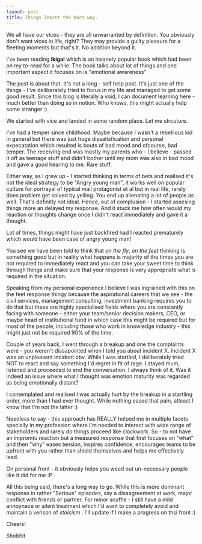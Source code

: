 ```yaml
---
layout: post
title: Things learnt the hard way.
---
```


We all have our vices - they are all unwarranted by definition. You obviously don't want vices in life, right? They may provide a guilty pleasure for a fleeting moments but that's it. No addition beyond it.

I've been reading <strong>ikigai</strong> which is an insanely popular book which had been on my <em>to-read</em> for a while. The book talks about lot of things and one important aspect it focuses on is "emotional awareness"

The post is about that. It's not a long - self help post. It's just one of the things - I've deliberately tried to focus in my life and managed to get some good result. Since this blog is literally a void, I can document learning here - much better than doing so in notion. Who knows, this might actually help some stranger :)

We started with vice and landed in some random place. Let me strcuture.

I've had a temper since childhood. Maybe because I wasn't a rebellious kid in general but there was just huge dissatisfication and personal expecatation which resulted is bouts of bad mood and ofcourse, bad temper. The receiving end was mostly my parents who - I believe - passed it off as teenage stuff and didn't bother until my mom was also in bad mood and gave a good hearing to me. Rare stuff.

Either way, as I grew up - I started thinking in terms of bets and realised it's not the ideal strategy to be "Angry young man", it works well on popular culture for portrayal of typical mail protagonist et al but in real life, rarely does problem get solved by yelling. You end up alienating a lot of people as well. That's definitly not ideal.
Hence, out of complusion - I started assesing things more an delayed my response. And it stuck me how often would my reaction or thoughts change once I didn't react immediately and gave it a thought.

Lot of times, things might have just backfired had I reacted prematurely which would have been case of angry young man!

You see we have been told to think that <em>on the fly</em>, <em>on the feet</em> thinking is something good but in reality what happens is majority of the times you are not required to immediately react and you can take your sweet time to think through things and make sure that your  response is very appropriate what is required in the situation. 

Speaking from my personal experience I believe I was ingrained with this on the feet response thingy because the aspirational careers that we see - the civil services, management consulting, investment banking requires you to do that but these are highly specialised fields where you are constantly facing with someone - either your team/senior decision makers,  CEO, or maybe head of institutional fund in which case this might be required but for most of the people, including those who work in knowledge industry - this might just not be required 90% of the time.

Couple of years back, I went through a breakup and one the complaints were - you weren't dissapointed when I told you about incident X. Incident X was an unpleasant incident obv. While I was startled, I deliberately tried NOT to react and say something I'd regret in fit of rage. I stayed mum, listened and proceeded to end the conversation. I always think of it. Was it indeed an issue where what I thought was emotion maturity was regarded as being emotionally distant? 

I contemplated and realised I was actually hurt by the breakup in a startling order, more than I had ever thought. While nothing eased that pain, atleast I know that I'm not the latter :)  

Needless to say - this approach has REALLY helped me in multiple facets specially in my profession where I'm needed to interact with wide range of stakeholders and rarely do things proceed like clockwork. So - to not have an impromtu reaction but a measured response that first focuses on "what" and then "why" eases tension, inspires confidence, encourages teams to be upfront with you rather than shield themselves and helps me effectively lead. 

On personal front - it obviously helps you weed out un-necessary people like it did for me :P

All this being said, there's a long way to go. While this is more dominant response in rather "Serious" episodes, say a disaagreement at work, major conflict with friends or partner. For minor scuffle - I still have a mild annoynace or silent treatment which I'd want to completely avoid and maintain a verison of <em> stoicism </em>. I'll update if I make a progress on thsi front :)

Cheers!

Shobhit
